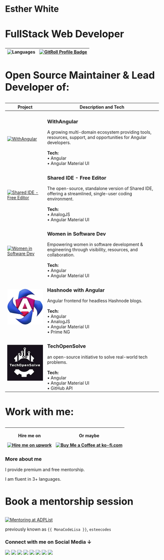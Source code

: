 # Esther White 

<!-- <a href="https://gitroll.io/profile/un6UzaVwvxuQ98Y5xtzyohrasULu1" target="_blank"><img src="https://gitroll.io/api/badges/profiles/v1/un6UzaVwvxuQ98Y5xtzyohrasULu1" alt="GitRoll Profile Badge"/></a> -->
<h2 style="font-size: 2rem;"> FullStack Web Developer</h2> 

<!--  ![Languages](https://github-readme-stats.vercel.app/api/top-langs/?username=monacodelisa&theme=chartreuse-dark&langs_count=10&layout=compact) -->

| <img src="https://github-readme-stats.vercel.app/api/top-langs/?username=esthersoftwaredev&hide=css&theme=chartreuse-dark&langs_count=10&layout=compact" alt="Languages" width="370"/> | <a href="https://gitroll.io/profile/un6UzaVwvxuQ98Y5xtzyohrasULu1" target="_blank"><img src="https://gitroll.io/api/badges/profiles/v1/un6UzaVwvxuQ98Y5xtzyohrasULu1?theme=nord" alt="GitRoll Profile Badge" width="400"/></a> |
|---------------------------------------------------------------------------------------------------|-----------------------------------------------------------------------------------------------------|
 
<!-- | Stats | Languages |
|-------|-----------|
| ![Stats](https://github-readme-stats.vercel.app/api?username=monacodelisa&count_private=true&theme=chartreuse-dark&show_icons=true) | ![Languages](https://github-readme-stats.vercel.app/api/top-langs/?username=monacodelisa&theme=chartreuse-dark&langs_count=10&layout=compact) | -->

<h3 style="font-size: 2rem;">Open Source Maintainer & Lead Developer of:</h3>

| Project | Description and Tech |
|--------|----------------------------|
| [![WithAngular](https://avatars.githubusercontent.com/u/194696467?s=200&v=4)](https://github.com/WithAngular) | <h3>**WithAngular**</h3> A growing multi-domain ecosystem providing tools, resources, support, and opportunities for Angular developers. <br><br> **Tech:** <br> • Angular <br> • Angular Material UI <br> |
| [![Shared IDE - Free Editor](https://avatars.githubusercontent.com/u/182666542?s=200&v=4)](https://github.com/Shared-IDE/free-editor) | <h3>**Shared IDE - Free Editor**</h3> The open-source, standalone version of Shared IDE, offering a streamlined, single-user coding environment. <br><br> **Tech:** <br> • AnalogJS <br> • Angular Material UI |
| [![Women in Software Dev](https://avatars.githubusercontent.com/u/188832671?s=200&v=4)](https://github.com/orgs/WomenInSoftwareDev) | <h3>**Women in Software Dev**</h3> Empowering women in software development & engineering through visibility, resources, and collaboration. <br><br> **Tech:** <br> • Angular <br> • Angular Material UI |
| [![HashBlogWithAngular](https://raw.githubusercontent.com/esthersoftwaredev/images/refs/heads/main/hashnode-withangular-logo.jpg)](https://github.com/HashnodeWithAngular) | <h3>**Hashnode with Angular**</h3> Angular frontend for headless Hashnode blogs. <br><br> **Tech:** <br> • Angular <br> • AnalogJS <br> • Angular Material UI <br> • Prime NG | 
| [![TechOpenSolve](https://raw.githubusercontent.com/esthersoftwaredev/images/main/techopensolve-logo.jpg)](https://github.com/techOpenSolve) | <h3>**TechOpenSolve**</h3> an open-source initiative to solve real-world tech problems. <br><br> **Tech:** <br> • Angular <br> • Angular Material UI <br> • GitHub API|


<!-- | [![WomenInTech](https://raw.githubusercontent.com/monacodelisa/images/main/womenintech-logo.jpg)](https://github.com/TechShowcase/womenintech) | <h3>**WomenInTech**</h3> Community-driven project promoting women in technology. <br><br> **Tech:** <br> • Angular <br> • Angular Material UI | -->


<!-- | TechShowcase |  Women In Tech |  TechOpenSolve | AnguHashBlog 
|--------|--------|--------|--------|
| [![TechShowcase](https://raw.githubusercontent.com/monacodelisa/images/main/techshowcase-logo.jpg)](https://github.com/TechShowcase) | [![WomenInTech](https://raw.githubusercontent.com/monacodelisa/images/main/womenintech-logo.jpg)](https://github.com/TechShowcase/womenintech) | [![TechOpenSolve](https://raw.githubusercontent.com/monacodelisa/images/main/techopensolve-logo.jpg)](https://github.com/techOpenSolve) | [![AnguHashBlog](https://raw.githubusercontent.com/monacodelisa/images/main/anguhashblog-logo.jpg)](https://github.com/anguhashblog) | -->

<h3 style="font-size: 2rem;">Work with me:</h3>

| <p>Hire me on</p><a href='https://www.upwork.com/freelancers/~01d02763fe3eb55269' target='_blank'><img height='36' style='border:0px;height:36px;' src='https://github.com/esthersoftwaredev/icons-and-graphics/blob/main/upwork.png?raw=true' border='0' alt='Hire me on upwork' /></a> | <p>Or maybe</p><a href='https://ko-fi.com/esthersoftwaredev' target='_blank'><img height='36' style='border:0px;height:36px;' src='https://cdn.ko-fi.com/cdn/kofi2.png?v=3' border='0' alt='Buy Me a Coffee at ko-fi.com' /></a> | 
| - | -

<h3>More about me </h3>

I provide premium and free mentorship.

I am fluent in 3+ languages.

<h3 style="font-size: 2rem;">Book a mentorship session</h3>

[![Mentoring at ADPList](https://raw.githubusercontent.com/monacodelisa/images/main/Your%20Mentor%20Swag-crop-300px.png)](https://adplist.org/mentors/esther-white) 

previously known as `{{ MonaCodeLisa }}`, `esteecodes`

<h3>Connect with me on Social Media ↓</h3>
<a href="https://www.linkedin.com/in/esthersoftwaredev/" target="_blank"><img src="https://github.com/esthersoftwaredev/icons-and-graphics/blob/main/icomoon/PNG/linkedin.png?raw=true"></a>
<a href="https://codepen.io/esthersoftwaredev" target="_blank"><img src="https://github.com/esthersoftwaredev/icons-and-graphics/blob/main/icomoon/PNG/codepen.png?raw=true"></a>
<a href="https://dev.to/esthersoftwaredev" target="_blank"><img src="https://github.com/esthersoftwaredev/icons-and-graphics/blob/main/icomoon/PNG/dev-dot-to.png?raw=true"></a>
<a href="https://twitter.com/esthersoftware" target="_blank"><img src="https://github.com/esthersoftwaredev/icons-and-graphics/blob/main/icomoon/PNG/twitter.png?raw=true"></a>
<a href="https://www.youtube.com/c/EstherWhiteDev" target="_blank"><img src="https://github.com/esthersoftwaredev/icons-and-graphics/blob/main/icomoon/PNG/youtube.png?raw=true"></a>
<a href="https://www.instagram.com/esthersoftwaredev/" target="_blank"><img src="https://github.com/esthersoftwaredev/icons-and-graphics/blob/main/icomoon/PNG/instagram.png?raw=true"></a>
<a href="https://www.tiktok.com/@esthersoftwaredev" target="_blank"><img src="https://github.com/esthersoftwaredev/icons-and-graphics/blob/main/icomoon/PNG/tiktok.png?raw=true"></a>
<a href="https://www.twitch.tv/esthersoftwaredev" target="_blanc"><img src="https://github.com/esthersoftwaredev/icons-and-graphics/blob/main/icomoon/PNG/twitch.png?raw=true"></a>
<br>
